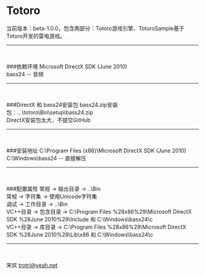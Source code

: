 Totoro
======

当前版本：beta-1.0.0，包含两部分：Totoro游戏引擎、TotoroSample基于Totoro开发的雷电游戏。
___
<br>

###依赖环境
Microsoft DirectX SDK (June 2010) <br>
bass24 -- 音频
___
<br>

###DirectX 和 bass24安装包
bass24.zip安装包：...\totoro\Bin\setup\bass24.zip<br>
DirectX安装包太大，不提交GitHub
___
<br>

###安装地址
C:\Program Files (x86)\Microsoft DirectX SDK (June 2010) <br>
C:\Windows\bass24 -- 直接解压
___
<br>

###配置属性
常规 -> 输出目录 -> ..\Bin<br>
常规 -> 字符集 -> 使用Unicode字符集<br>
调试 -> 工作目录 -> ..\Bin<br>
VC++目录 -> 包含目录 -> C:\Program Files %28x86%29\Microsoft DirectX SDK %28June 2010%29\Include 和 C:\Windows\bass24\c<br>
VC++目录 -> 库目录 -> C:\Program Files %28x86%29\Microsoft DirectX SDK %28June 2010%29\Lib\x86 和 C:\Windows\bass24\c
___
<br/>

宋欢
trotri@yeah.net
